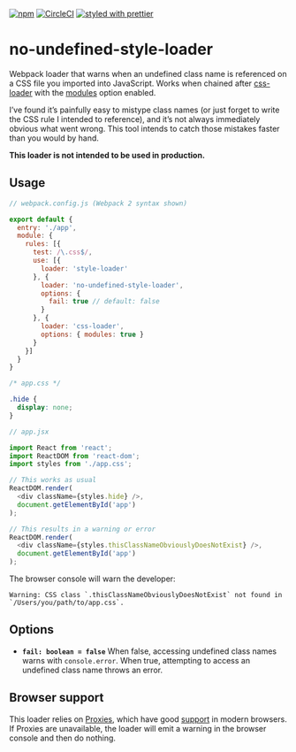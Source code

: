 [![npm](https://img.shields.io/npm/v/no-undefined-style-loader.svg)](https://www.npmjs.com/package/no-undefined-style-loader)
[![CircleCI](https://img.shields.io/circleci/project/github/andrewbranch/no-undefined-style-loader.svg)](https://circleci.com/gh/andrewbranch/no-undefined-style-loader)
[![styled with prettier](https://img.shields.io/badge/styled_with-prettier-ff69b4.svg)](https://github.com/prettier/prettier)

# no-undefined-style-loader

Webpack loader that warns when an undefined class name is referenced on a CSS file you imported into JavaScript. Works when chained after [css-loader](https://github.com/webpack-contrib/css-loader) with the [modules](https://github.com/webpack-contrib/css-loader#css-modules) option enabled.

I’ve found it’s painfully easy to mistype class names (or just forget to write the CSS rule I intended to reference), and it’s not always immediately obvious what went wrong. This tool intends to catch those mistakes faster than you would by hand.

**This loader is not intended to be used in production.**

## Usage

```js
// webpack.config.js (Webpack 2 syntax shown)

export default {
  entry: './app',
  module: {
    rules: [{
      test: /\.css$/,
      use: [{
        loader: 'style-loader'
      }, {
        loader: 'no-undefined-style-loader',
        options: {
          fail: true // default: false
        }
      }, {
        loader: 'css-loader',
        options: { modules: true }
      }
    }]
  }
}
```

```css
/* app.css */

.hide {
  display: none;
}
```

```js
// app.jsx

import React from 'react';
import ReactDOM from 'react-dom';
import styles from './app.css';

// This works as usual
ReactDOM.render(
  <div className={styles.hide} />,
  document.getElementById('app')
);

// This results in a warning or error
ReactDOM.render(
  <div className={styles.thisClassNameObviouslyDoesNotExist} />,
  document.getElementById('app')
);
```

The browser console will warn the developer:

```
Warning: CSS class `.thisClassNameObviouslyDoesNotExist` not found in `/Users/you/path/to/app.css`.
```

## Options

- **`fail: boolean = false`** When false, accessing undefined class names warns with `console.error`. When true, attempting to access an undefined class name throws an error.

## Browser support

This loader relies on [Proxies](https://developer.mozilla.org/en-US/docs/Web/JavaScript/Reference/Global_Objects/Proxy), which have good [support](http://caniuse.com/#search=proxy) in modern browsers. If Proxies are unavailable, the loader will emit a warning in the browser console and then do nothing.